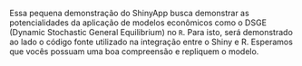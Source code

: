 Essa pequena demonstração do ShinyApp busca demonstrar as potencialidades da aplicação de modelos econômicos como o DSGE (Dynamic Stochastic General Equilibrium) no `R`. Para isto, será demonstrado ao lado o código fonte utilizado na integração entre o Shiny e R. Esperamos que vocês possuam uma boa compreensão e repliquem o modelo.